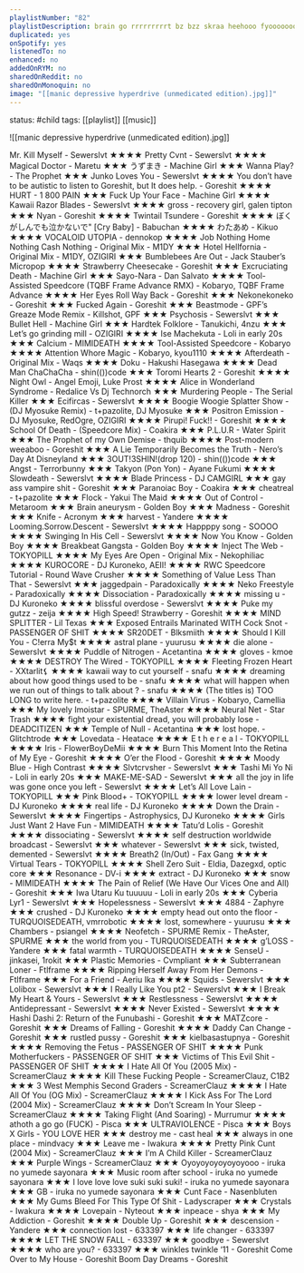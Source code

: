 ```yaml
---
playlistNumber: "82"
playlistDescription: brain go rrrrrrrrrt bz bzz skraa heehooo fyooooooooom // these songs make me vry relaxed & stimulated during an episode.
duplicated: yes
onSpotify: yes
listenedTo: no
enhanced: no
addedOnRYM: no
sharedOnReddit: no
sharedOnMonoquin: no
image: "[[manic depressive hyperdrive (unmedicated edition).jpg]]"
---
```

status: #child 
tags: [[playlist]] [[music]] 

![[manic depressive hyperdrive (unmedicated edition).jpg]]

Mr. Kill Myself - Sewerslvt ★★★★
Pretty Cvnt - Sewerslvt ★★★★
Magical Doctor - Maretu ★★★
うずまき - Machine Girl ★★★
Wanna Play? - The Prophet ★★★
Junko Loves You - Sewerslvt ★★★★
You don’t have to be autistic to listen to Goreshit, but It does help. - Goreshit ★★★★
HURT - 1 800 PAIN ★★★
Fuck Up Your Face - Machine Girl ★★★★
Kawaii Razor Blades - Sewerslvt ★★★★
gross - recovery girl, galen tipton ★★★
Nyan - Goreshit ★★★★
Twintail Tsundere - Goreshit ★★★★
ぼくがしんでも泣かないで" [Cry Baby] - Babuchan ★★★★
わたあめ - Kikuo ★★★★
VOCALOID UTOPIA - dennokop ★★★★
Job Nothing Home Nothing Cash Nothing - Original Mix - M1DY ★★★
Hotel Hellfornia - Original Mix - M1DY, OZIGIRI ★★★
Bumblebees Are Out - Jack Stauber’s Micropop ★★★★
Strawberry Cheesecake - Goreshit ★★★
Excruciating Death - Machine Girl ★★★
Sayo-Nara - Dan Salvato ★★★★
Tool-Assisted Speedcore (TQBF Frame Advance RMX) - Kobaryo, TQBF Frame Advance ★★★★
Her Eyes Roll Way Back - Goreshit ★★★
Nekonekoneko - Goreshit ★★★
Fucked Again - Goreshit ★★★
Beastmode - GPF’s Greaze Mode Remix - Killshot, GPF ★★★
Psychosis - Sewerslvt ★★★
Bullet Hell - Machine Girl ★★★
Hardtek Folklore - Tanukichi, 4nzu ★★★
Let’s go grinding mill - OZIGIRI ★★★★
Ise Machekuta - Loli in early 20s ★★★
Calcium - MIMIDEATH ★★★★
Tool-Assisted Speedcore - Kobaryo ★★★★
Attention Whore Magic - Kobaryo, kyou1110 ★★★★
Afterdeath - Original Mix - Waqs ★★★★
Doku - Hakushi Hasegawa ★★★★
Dead Man ChaChaCha - shin(())code ★★★
Toromi Hearts 2 - Goreshit ★★★★
Night Owl - Angel Emoji, Luke Prost ★★★★
Alice in Wonderland Syndrome - Redalice Vs Dj Technorch ★★★
Murdering People - The Serial Killer ★★★
Ecifircas - Sewerslvt ★★★★
Boogie Woogie Splatter Show - (DJ Myosuke Remix) - t+pazolite, DJ Myosuke ★★★
Positron Emission - DJ Myosuke, RedOgre, OZIGIRI ★★★★
Pirupi! Fuck!! - Goreshit ★★★★
School Of Death - (Speedcore Mix) - Coakira ★★★
P.L.U.R - Water Spirit ★★★
The Prophet of my Own Demise - thquib ★★★★
Post-modern weeaboo - Goreshit ★★★
A Lie Temporarily Becomes the Truth - Nero’s Day At Disneyland ★★★
3OUT!3SHIN!(drop 120) - shin(())code ★★★
Angst - Terrorbunny ★★★
Takyon (Pon Yon) - Ayane Fukumi ★★★★
Slowdeath - Sewerslvt ★★★★
Blade Princess - DJ CAMGIRL ★★★
gay ass vampire shit - Goreshit ★★★
Paranoiac Boy - Coakira ★★★
cheatreal - t+pazolite ★★★
Flock - Yakui The Maid ★★★★
Out of Control - Metaroom ★★★
Brain aneurysm - Golden Boy ★★★
Madness - Goreshit ★★★
Knife - Acronym ★★★
harvest - Yandere ★★★★
Looming.Sorrow.Descent - Sewerslvt ★★★★
Happppy song - SOOOO ★★★★
Swinging In His Cell - Sewerslvt ★★★★
Now You Know - Golden Boy ★★★★
Breakbeat Gangsta - Golden Boy ★★★★
Inject The Web - TOKYOPILL ★★★★
My Eyes Are Open - Original Mix - Nekophiliac ★★★★
KUROCORE - DJ Kuroneko, AEII! ★★★★
RWC Speedcore Tutorial - Round Wave Crusher ★★★★
Something of Value Less Than That - Sewerslvt ★★★
jaggedpain - Paradoxically ★★★★
Neko Freestyle - Paradoxically ★★★★
Dissociation - Paradoxically ★★★★
missing u - DJ Kuroneko ★★★★
blissful overdose - Sewerslvt ★★★★
Puke my gutzz - zeija ★★★★
High Speed! Strawberry - Goreshit ★★★★
MIND SPLITTER - Lil Texas ★★★
Exposed Entrails Marinated WITH Cock Snot - PASSENGER OF SHIT ★★★★
SR20DET - Blksmiith ★★★★
Should I Kill You - C!erra My$t ★★★★
astral plane - yuurusu ★★★★
die alone - Sewerslvt ★★★★
Puddle of Nitrogen - Acetantina ★★★★
gloves - kmoe ★★★★
DESTROY The Wired - TOKYOPILL ★★★★
Fleeting Frozen Heart - XXtarlit⚸ ★★★★
kawaii way to cut yourself - snafu ★★★★
dreaming about how good things used to be - snafu ★★★★
what will happen when we run out of things to talk about ? - snafu ★★★★
(The titles is) TOO LONG to write here. - t+pazolite ★★★★
Villain Virus - Kobaryo, Camellia ★★★
My lovely Imoistar - SPURME, TheAster ★★★★
Neural Net - Star Trash ★★★★
fight your existential dread, you will probably lose - DEADCITIZEN ★★★
Temple of Null - Acetantina ★★★
lost hope. - Glitchtrode ★★★
Lovedata - Heatace ★★★★
E t h e r e a l - TOKYOPILL ★★★★
Iris - FlowerBoyDeMii ★★★★
Burn This Moment Into the Retina of My Eye - Goreshit ★★★★
O’er the Flood - Goreshit ★★★★
Moody Blue - High Contrast ★★★★
Slvtcrvsher - Sewerslvt ★★★
Tashi Mi Yo Ni - Loli in early 20s ★★★
MAKE-ME-SAD - Sewerslvt ★★★
all the joy in life was gone once you left - Sewerslvt ★★★★
Let’s All Love Lain - TOKYOPILL ★★★
Pink Blood+ - TOKYOPILL ★★★★
lower level dream - DJ Kuroneko ★★★★
real life - DJ Kuroneko ★★★★
Down the Drain - Sewerslvt ★★★★
Fingertips - Astrophysics, DJ Kuroneko ★★★★
Girls Just Want 2 Have Fun - MIMIDEATH ★★★★
Tatu’d Lolis - Goreshit ★★★★
dissociating - Sewerslvt ★★★★
self destruction worldwide broadcast - Sewerslvt ★★★
whatever - Sewerslvt ★★★
sick, twisted, demented - Sewerslvt ★★★★
Breath2 (In/Out) - Fax Gang ★★★★
Virtual Tears - TOKYOPILL ★★★★
Shell Zero Suit - Eldia, Dazegxd, optic core ★★★
Resonance - DV-i ★★★★
extract - DJ Kuroneko ★★★
snow - MIMIDEATH ★★★★
The Pain of Relief (We Have Our Vices One and All) - Goreshit ★★★
Iwa Utaru Ku tuuuuu - Loli in early 20s ★★★
Cyberia Lyr1 - Sewerslvt ★★★
Hopelessness - Sewerslvt ★★★
4884 - Zaphyre ★★★
crushed - DJ Kuroneko ★★★★
empty head out onto the floor - TURQUOISEDEATH, vmrrobotic ★★★★
lost, somewhere - yuurusu ★★★
Chambers - psiangel ★★★★
Neofetch - SPURME Remix - TheAster, SPURME ★★★
the world from you - TURQUOISEDEATH ★★★★
g’LOSS - Yandere ★★★
fatal warmth - TURQUOISEDEATH ★★★★
SenseU - jinkasei, 1rokit ★★★
Plastic Memories - Cvmpliant ★★★
Subterranean Loner - Ftlframe ★★★★
Ripping Herself Away From Her Demons - Ftlframe ★★★
For a Friend - Aeriu Ika ★★★★
Squids - Sewerslvt ★★★
Lolibox - Sewerslvt ★★★
I Really Like You pt2 - Sewerslvt ★★★
I Break My Heart & Yours - Sewerslvt ★★★
Restlessness - Sewerslvt ★★★★
Antidepressant - Sewerslvt ★★★★
Never Existed - Sewerslvt ★★★★
Hashi Dashi 2: Return of the Funubashi - Goreshit ★★★
MATZcore - Goreshit ★★★
Dreams of Falling - Goreshit ★★★★
Daddy Can Change - Goreshit ★★★
rustled pussy - Goreshit ★★★
kielbasastupnya - Goreshit ★★★★
Removing the Fetus - PASSENGER OF SHIT ★★★★
Punk Motherfuckers - PASSENGER OF SHIT ★★★
Victims of This Evil Shit - PASSENGER OF SHIT ★★★★
I Hate All Of You (2005 Mix) - ScreamerClauz ★★★★
Kill These Fucking People - ScreamerClauz, C1B2 ★★★
3 West Memphis Second Graders - ScreamerClauz ★★★★
I Hate All Of You (OG Mix) - ScreamerClauz ★★★★
I Kick Ass For The Lord (2004 Mix) - ScreamerClauz ★★★★
Don’t Scream In Your Sleep - ScreamerClauz ★★★★
Taking Flight (And Soaring) - Murrumur ★★★★
athoth a go go (FUCK) - Pisca ★★★
ULTRAVIOLENCE - Pisca ★★★
Boys X Girls - YOU LOVE HER ★★★
destroy me - cast heal ★★★
always in one place - mindvacy ★★★
Leave me - Iwakura ★★★★
Pretty Pink Cunt (2004 Mix) - ScreamerClauz ★★★
I’m A Child Killer - ScreamerClauz ★★★
Purple Wings - ScreamerClauz ★★★
Oyoyoyoyoyoyoyooo - iruka no yumede sayonara ★★★
Music room after school - iruka no yumede sayonara ★★★
I love love love suki suki suki! - iruka no yumede sayonara ★★★
GB - iruka no yumede sayonara ★★★
Cunt Face - Nasenbluten ★★★
My Gums Bleed For This Type Of Shit - Ladyscraper ★★★
Crystals - Iwakura ★★★★
Lovepain - Nyteout ★★★
inpeace - shya ★★★
My Addiction - Goreshit ★★★★
Double Up - Goreshit ★★★
descension - Yandere ★★★
connection lost - 633397 ★★★
life changer - 633397 ★★★★
LET THE SNOW FALL - 633397 ★★★
goodbye - Sewerslvt ★★★★
who are you? - 633397 ★★★
winkles twinkle ‘11 - Goreshit
Come Over to My House - Goreshit
Boom Day Dreams - Goreshit

